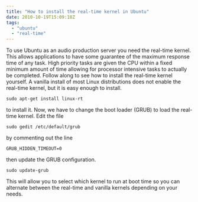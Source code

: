 ```yaml
---
title: "How to install the real-time kernel in Ubuntu" 
date: 2010-10-19T15:09:18Z
tags:
  - "ubuntu"
  - "real-time"
---
```


To use Ubuntu as an audio production server you need the real-time kernel. This allows applications to have some guarantee of the maximum response time of any task. High priority tasks are given the CPU within a fixed minimum amount of time allowing for processor intensive tasks to actually be completed. Follow along to see how to install the real-time kernel yourself. A vanilla install of most Linux distributions does not enable the real-time kernel, but it is easy enough to install.

<!--more-->

    sudo apt-get install linux-rt

to install it. Now, we have to change the boot loader (GRUB) to load the real-time kernel. Edit the file

    sudo gedit /etc/default/grub

by commenting out the line

    GRUB_HIDDEN_TIMEOUT=0

then update the GRUB configuration.

    sudo update-grub

This will allow you to select which kernel to run at boot time so you can alternate between the real-time and vanilla kernels depending on your needs.
